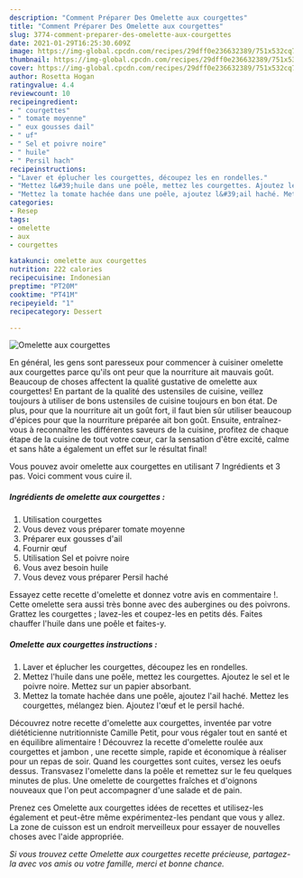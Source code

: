 ```yaml
---
description: "Comment Préparer Des Omelette aux courgettes"
title: "Comment Préparer Des Omelette aux courgettes"
slug: 3774-comment-preparer-des-omelette-aux-courgettes
date: 2021-01-29T16:25:30.609Z
image: https://img-global.cpcdn.com/recipes/29dff0e236632389/751x532cq70/omelette-aux-courgettes-photo-principale-de-la-recette.jpg
thumbnail: https://img-global.cpcdn.com/recipes/29dff0e236632389/751x532cq70/omelette-aux-courgettes-photo-principale-de-la-recette.jpg
cover: https://img-global.cpcdn.com/recipes/29dff0e236632389/751x532cq70/omelette-aux-courgettes-photo-principale-de-la-recette.jpg
author: Rosetta Hogan
ratingvalue: 4.4
reviewcount: 10
recipeingredient:
- " courgettes"
- " tomate moyenne"
- " eux gousses dail"
- " uf"
- " Sel et poivre noire"
- " huile"
- " Persil hach"
recipeinstructions:
- "Laver et éplucher les courgettes, découpez les en rondelles."
- "Mettez l&#39;huile dans une poêle, mettez les courgettes. Ajoutez le sel et le poivre noire. Mettez sur un papier absorbant."
- "Mettez la tomate hachée dans une poêle, ajoutez l&#39;ail haché. Mettez les courgettes, mélangez bien. Ajoutez l&#39;œuf et le persil haché."
categories:
- Resep
tags:
- omelette
- aux
- courgettes

katakunci: omelette aux courgettes 
nutrition: 222 calories
recipecuisine: Indonesian
preptime: "PT20M"
cooktime: "PT41M"
recipeyield: "1"
recipecategory: Dessert

---
```



![Omelette aux courgettes](https://img-global.cpcdn.com/recipes/29dff0e236632389/751x532cq70/omelette-aux-courgettes-photo-principale-de-la-recette.jpg)

En général, les gens sont paresseux pour commencer à cuisiner omelette aux courgettes parce qu'ils ont peur que la nourriture ait mauvais goût. Beaucoup de choses affectent la qualité gustative de omelette aux courgettes! En partant de la qualité des ustensiles de cuisine, veillez toujours à utiliser de bons ustensiles de cuisine toujours en bon état. De plus, pour que la nourriture ait un goût fort, il faut bien sûr utiliser beaucoup d'épices pour que la nourriture préparée ait bon goût. Ensuite, entraînez-vous à reconnaître les différentes saveurs de la cuisine, profitez de chaque étape de la cuisine de tout votre cœur, car la sensation d'être excité, calme et sans hâte a également un effet sur le résultat final!

<!--inarticleads1-->

Vous pouvez avoir omelette aux courgettes en utilisant 7 Ingrédients et 3 pas. Voici comment vous cuire il.

##### Ingrédients de omelette aux courgettes :

1. Utilisation  courgettes
1. Vous devez vous préparer  tomate moyenne
1. Préparer  eux gousses d&#39;ail
1. Fournir  œuf
1. Utilisation  Sel et poivre noire
1. Vous avez besoin  huile
1. Vous devez vous préparer  Persil haché


Essayez cette recette d&#39;omelette et donnez votre avis en commentaire !. Cette omelette sera aussi très bonne avec des aubergines ou des poivrons. Grattez les courgettes ; lavez-les et coupez-les en petits dés. Faites chauffer l&#39;huile dans une poêle et faites-y. 

<!--inarticleads2-->

##### Omelette aux courgettes instructions :

1. Laver et éplucher les courgettes, découpez les en rondelles.
1. Mettez l&#39;huile dans une poêle, mettez les courgettes. Ajoutez le sel et le poivre noire. Mettez sur un papier absorbant.
1. Mettez la tomate hachée dans une poêle, ajoutez l&#39;ail haché. Mettez les courgettes, mélangez bien. Ajoutez l&#39;œuf et le persil haché.


Découvrez notre recette d&#39;omelette aux courgettes, inventée par votre diététicienne nutritionniste Camille Petit, pour vous régaler tout en santé et en équilibre alimentaire ! Découvrez la recette d&#39;omelette roulée aux courgettes et jambon , une recette simple, rapide et économique à réaliser pour un repas de soir. Quand les courgettes sont cuites, versez les oeufs dessus. Transvasez l&#39;omelette dans la poêle et remettez sur le feu quelques minutes de plus. Une omelette de courgettes fraîches et d&#39;oignons nouveaux que l&#39;on peut accompagner d&#39;une salade et de pain. 

<!--inarticleads1-->

<p>
Prenez ces Omelette aux courgettes idées de recettes et utilisez-les également et peut-être même expérimentez-les pendant que vous y allez. La zone de cuisson est un endroit merveilleux pour essayer de nouvelles choses avec l'aide appropriée.
</p>

<p>
<i>Si vous trouvez cette Omelette aux courgettes recette précieuse, partagez-la avec vos amis ou votre famille, merci et bonne chance.</i>
</p>
